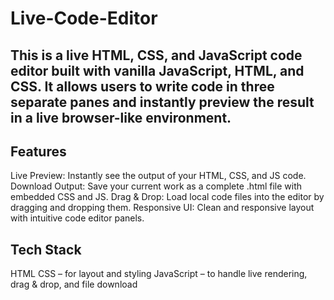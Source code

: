 # Live-Code-Editor
## This is a live HTML, CSS, and JavaScript code editor built with vanilla JavaScript, HTML, and CSS. It allows users to write code in three separate panes and instantly preview the result in a live browser-like environment.
## Features
Live Preview: Instantly see the output of your HTML, CSS, and JS code.
Download Output: Save your current work as a complete .html file with embedded CSS and JS.
Drag & Drop: Load local code files into the editor by dragging and dropping them.
Responsive UI: Clean and responsive layout with intuitive code editor panels.

## Tech Stack
HTML
CSS – for layout and styling
JavaScript – to handle live rendering, drag & drop, and file download
